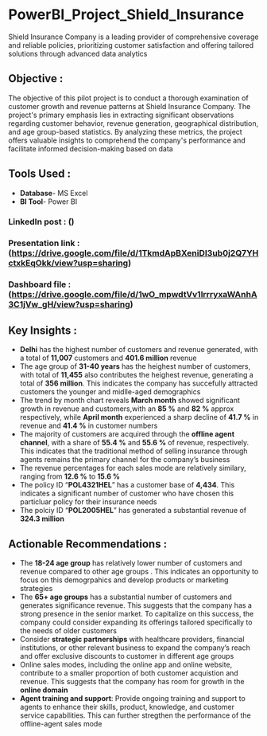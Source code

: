 # PowerBI_Project_Shield_Insurance


Shield Insurance Company is a leading provider of comprehensive coverage and reliable policies, prioritizing customer satisfaction and offering tailored solutions through advanced data analytics

## Objective : 

The objective of this pilot project is to conduct a thorough examination of customer growth and revenue patterns at Shield Insurance Company. The project's primary emphasis lies in extracting significant observations regarding customer behavior, revenue generation, geographical distribution, and age group-based statistics. By analyzing these metrics, the project offers valuable insights to comprehend the company's performance and facilitate informed decision-making based on data

## Tools Used : 

- **Database**- MS Excel 
- **BI Tool**- Power BI 

### LinkedIn post : ()
### Presentation link : (https://drive.google.com/file/d/1TkmdApBXeniDI3ub0j2Q7YHctxkEqOkk/view?usp=sharing)
### Dashboard file : (https://drive.google.com/file/d/1wO_mpwdtVv1lrrryxaWAnhA3C1jVw_gH/view?usp=sharing)

## Key Insights : 

- **Delhi** has the highest number of customers and revenue generated, with a total of **11,007** customers and **401.6 million** revenue
- The age group of **31-40 years** has the heighest number of customers, with total of **11,455** also contributes the heighest revenue, generating a total of **356 million**. This indicates the company has succefully attracted customers the younger and midlle-aged demographics 
- The trend by month chart reveals **March month** showed significant growth in revenue and customers,with an **85 %**  and **82 %** approx respectively, while **April month** experienced a sharp decline of **41.7 %** in revenue and **41.4 %** in customer numbers 
- The majority of customers are acquired through the **offline agent channel**, with a share of **55.4 %** and **55.6 %** of revenue, respectively. This indicates that the traditional method of selling insurance through agents remains the primary channel for the company’s business
- The revenue percentages for each sales mode are relatively similary, ranging from **12.6 %** to **15.6 %**
- The policy ID “**POL4321HEL**” has a customer base of **4,434**. This indicates a significant number of customer who have chosen  this particluar policy for their insurance needs
- The polciy ID “**POL2005HEL**” has generated a substantial revenue of **324.3 million**

## Actionable Recommendations : 

- The **18-24 age group** has relatively lower number of customers and revenue compared to other age groups . This indicates an opportunity to focus on this demogrpahics and develop products or marketing strategies
- The **65+ age groups** has a substantial number of customers and generates significance revenue. This suggests that the company has a strong presence in the senior market. To capitalize on this success, the company could consider expanding its offerings tailored specifically to the needs of older customers
- Consider **strategic partnerships** with healthcare providers, financial institutions, or other relevant business to expand the company’s reach and offer exclusive discounts to customer in different age groups
- Online sales modes, including the online app and online website, contribute to a smaller proportion of both customer acquistion and revenue. This suggests that the company has room for growth in the **online domain** 
- **Agent training and support**: Provide ongoing training and support to agents to enhance their skills, product, knowledge, and customer service capabilities. This can further stregthen the performance of the offline-agent sales mode


